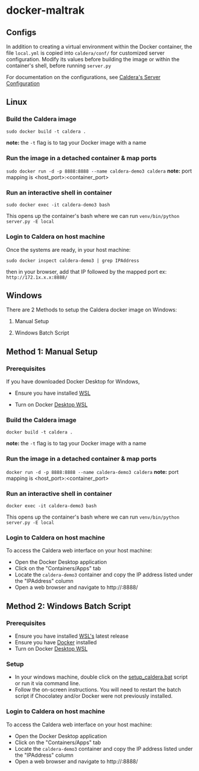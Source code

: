 # docker-maltrak

## Configs
In addition to creating a virtual environment within the Docker container, the file `local.yml` is copied into `caldera/conf/` for customized server configuration. Modify its values before building the image or within the container's shell, before running `server.py`

For documentation on the configurations, see [Caldera's Server Configuration](https://caldera.readthedocs.io/en/latest/Server-Configuration.html#configuration-file)

## Linux

### Build the Caldera image


`sudo docker build -t caldera .`

**note:** the `-t` flag is to tag your Docker image with a name


### Run the image in a detached container & map ports

`sudo docker run -d -p 8888:8888 --name caldera-demo3 caldera`
**note:** port mapping is <host_port>:<container_port>


### Run an interactive shell in container

`sudo docker exec -it caldera-demo3 bash`

This opens up the container's bash where we can run `venv/bin/python server.py -E local`

### Login to Caldera on host machine

Once the systems are ready, in your host machine:

`sudo docker inspect caldera-demo3 | grep IPAddress`

then in your browser, add that IP followed by the mapped port ex: `http://172.1x.x.x:8888/`

## Windows

There are 2 Methods to setup the Caldera docker image on Windows:

1. Manual Setup

2. Windows Batch Script

## Method 1: Manual Setup

### Prerequisites
If you have downloaded Docker Desktop for Windows, 

- Ensure you have installed [WSL](https://docs.docker.com/desktop/install/windows-install/#system-requirements)

- Turn on Docker [Desktop WSL ](https://docs.docker.com/desktop/wsl)

### Build the Caldera image


`docker build -t caldera .`

**note:** the `-t` flag is to tag your Docker image with a name


### Run the image in a detached container & map ports

`docker run -d -p 8888:8888 --name caldera-demo3 caldera`
**note:** port mapping is <host_port>:<container_port>


### Run an interactive shell in container

`docker exec -it caldera-demo3 bash`

This opens up the container's bash where we can run `venv/bin/python server.py -E local`

### Login to Caldera on host machine

To access the Caldera web interface on your host machine:

- Open the Docker Desktop application
- Click on the "Containers/Apps" tab
- Locate the `caldera-demo3` container and copy the IP address listed under the "IPAddress" column
- Open a web browser and navigate to http://<IPAddress>:8888/


## Method 2: Windows Batch Script
### Prerequisites


- Ensure you have installed [WSL's](https://docs.docker.com/desktop/install/windows-install/#system-requirements) latest release
- Ensure you have [Docker](https://docs.docker.com/desktop/install/windows-install/) installed 
- Turn on Docker [Desktop WSL ](https://docs.docker.com/desktop/wsl)


### Setup
- In your windows machine, double click on the [setup_caldera.bat](setup_caldera.bat) script or run it via command line.
- Follow the on-screen instructions. You will need to restart the batch script if Chocolatey and/or Docker were not previously installed.


### Login to Caldera on host machine

To access the Caldera web interface on your host machine:

- Open the Docker Desktop application
- Click on the "Containers/Apps" tab
- Locate the `caldera-demo3` container and copy the IP address listed under the "IPAddress" column
- Open a web browser and navigate to http://<IPAddress>:8888/
